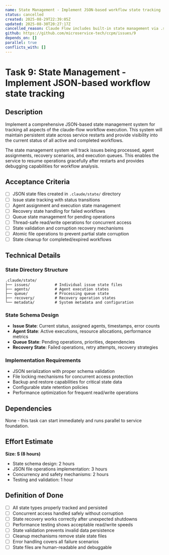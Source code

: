 ```yaml
---
name: State Management - Implement JSON-based workflow state tracking
status: cancelled
created: 2025-08-29T22:39:05Z
updated: 2025-08-30T20:27:17Z
cancelled_reason: Claude Flow includes built-in state management via .swarm/memory.db
github: https://github.com/microservice-tech/ccpm/issues/9
depends_on: []
parallel: true
conflicts_with: []
---
```


# Task 9: State Management - Implement JSON-based workflow state tracking

## Description

Implement a comprehensive JSON-based state management system for tracking all aspects of the claude-flow workflow execution. This system will maintain persistent state across service restarts and provide visibility into the current status of all active and completed workflows.

The state management system will track issues being processed, agent assignments, recovery scenarios, and execution queues. This enables the service to resume operations gracefully after restarts and provides debugging capabilities for workflow analysis.

## Acceptance Criteria

- [ ] JSON state files created in `.claude/state/` directory
- [ ] Issue state tracking with status transitions
- [ ] Agent assignment and execution state management  
- [ ] Recovery state handling for failed workflows
- [ ] Queue state management for pending operations
- [ ] Thread-safe read/write operations for concurrent access
- [ ] State validation and corruption recovery mechanisms
- [ ] Atomic file operations to prevent partial state corruption
- [ ] State cleanup for completed/expired workflows

## Technical Details

### State Directory Structure
```
.claude/state/
├── issues/           # Individual issue state files
├── agents/           # Agent execution states
├── queue/            # Processing queue state
├── recovery/         # Recovery operation states
└── metadata/         # System metadata and configuration
```

### State Schema Design
- **Issue State**: Current status, assigned agents, timestamps, error counts
- **Agent State**: Active executions, resource allocations, performance metrics
- **Queue State**: Pending operations, priorities, dependencies
- **Recovery State**: Failed operations, retry attempts, recovery strategies

### Implementation Requirements
- JSON serialization with proper schema validation
- File locking mechanisms for concurrent access protection  
- Backup and restore capabilities for critical state data
- Configurable state retention policies
- Performance optimization for frequent read/write operations

## Dependencies

None - this task can start immediately and runs parallel to service foundation.

## Effort Estimate

**Size: S (8 hours)**

- State schema design: 2 hours
- JSON file operations implementation: 3 hours
- Concurrency and safety mechanisms: 2 hours
- Testing and validation: 1 hour

## Definition of Done

- [ ] All state types properly tracked and persisted
- [ ] Concurrent access handled safely without corruption
- [ ] State recovery works correctly after unexpected shutdowns
- [ ] Performance testing shows acceptable read/write speeds
- [ ] State validation prevents invalid data persistence
- [ ] Cleanup mechanisms remove stale state files
- [ ] Error handling covers all failure scenarios
- [ ] State files are human-readable and debuggable
